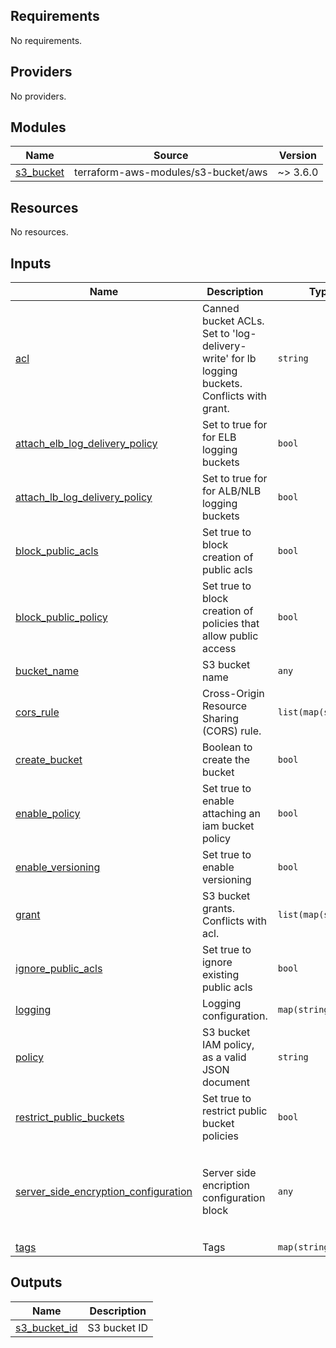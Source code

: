 ## Requirements

No requirements.

## Providers

No providers.

## Modules

| Name | Source | Version |
|------|--------|---------|
| <a name="module_s3_bucket"></a> [s3\_bucket](#module\_s3\_bucket) | terraform-aws-modules/s3-bucket/aws | ~> 3.6.0 |

## Resources

No resources.

## Inputs

| Name | Description | Type | Default | Required |
|------|-------------|------|---------|:--------:|
| <a name="input_acl"></a> [acl](#input\_acl) | Canned bucket ACLs. Set to 'log-delivery-write' for lb logging buckets. Conflicts with grant. | `string` | `null` | no |
| <a name="input_attach_elb_log_delivery_policy"></a> [attach\_elb\_log\_delivery\_policy](#input\_attach\_elb\_log\_delivery\_policy) | Set to true for for ELB logging buckets | `bool` | `false` | no |
| <a name="input_attach_lb_log_delivery_policy"></a> [attach\_lb\_log\_delivery\_policy](#input\_attach\_lb\_log\_delivery\_policy) | Set to true for for ALB/NLB logging buckets | `bool` | `false` | no |
| <a name="input_block_public_acls"></a> [block\_public\_acls](#input\_block\_public\_acls) | Set true to block creation of public acls | `bool` | `true` | no |
| <a name="input_block_public_policy"></a> [block\_public\_policy](#input\_block\_public\_policy) | Set true to block creation of policies that allow public access | `bool` | `true` | no |
| <a name="input_bucket_name"></a> [bucket\_name](#input\_bucket\_name) | S3 bucket name | `any` | n/a | yes |
| <a name="input_cors_rule"></a> [cors\_rule](#input\_cors\_rule) | Cross-Origin Resource Sharing (CORS) rule. | `list(map(string))` | `[]` | no |
| <a name="input_create_bucket"></a> [create\_bucket](#input\_create\_bucket) | Boolean to create the bucket | `bool` | `true` | no |
| <a name="input_enable_policy"></a> [enable\_policy](#input\_enable\_policy) | Set true to enable attaching an iam bucket policy | `bool` | `false` | no |
| <a name="input_enable_versioning"></a> [enable\_versioning](#input\_enable\_versioning) | Set true to enable versioning | `bool` | `true` | no |
| <a name="input_grant"></a> [grant](#input\_grant) | S3 bucket grants. Conflicts with acl. | `list(map(string))` | `[]` | no |
| <a name="input_ignore_public_acls"></a> [ignore\_public\_acls](#input\_ignore\_public\_acls) | Set true to ignore existing public acls | `bool` | `true` | no |
| <a name="input_logging"></a> [logging](#input\_logging) | Logging configuration. | `map(string)` | `{}` | no |
| <a name="input_policy"></a> [policy](#input\_policy) | S3 bucket IAM policy, as a valid JSON document | `string` | `null` | no |
| <a name="input_restrict_public_buckets"></a> [restrict\_public\_buckets](#input\_restrict\_public\_buckets) | Set true to restrict public bucket policies | `bool` | `true` | no |
| <a name="input_server_side_encryption_configuration"></a> [server\_side\_encryption\_configuration](#input\_server\_side\_encryption\_configuration) | Server side encription configuration block | `any` | <pre>{<br>  "rule": {<br>    "apply_server_side_encryption_by_default": {<br>      "sse_algorithm": "AES256"<br>    }<br>  }<br>}</pre> | no |
| <a name="input_tags"></a> [tags](#input\_tags) | Tags | `map(string)` | n/a | yes |

## Outputs

| Name | Description |
|------|-------------|
| <a name="output_s3_bucket_id"></a> [s3\_bucket\_id](#output\_s3\_bucket\_id) | S3 bucket ID |
